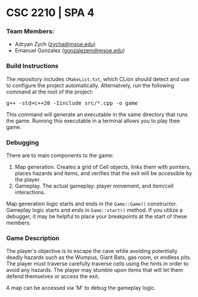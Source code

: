 # CSC 2210 | SPA 4

### Team Members:
- Adryan Zych (zycha@msoe.edu)
- Emanuel Gonzalez (gonzalezem@msoe.edu)

### Build Instructions
The repository includes `CMakeList.txt`, which CLion should detect and use to configure the project automatically. Alternatvely, run the following command at the root of the project:
<pre>g++ -std=c++20 -Iinclude src/*.cpp -o game</pre>
This command will generate an executable in the same directory that runs the game. Running this executable in a terminal allows you to play thee game.

### Debugging
There are to main components to the game:
1. Map generation. Creates a grid of Cell objects, links them with pointers, places hazards and items, and verifies that the exit will be accessible by the player.
2. Gameplay. The actual gameplay: player movement, and item/cell interactions. 

Map generation logic starts and ends in the `Game::Game()` constructor. Gameplay logic starts and ends in `Game::start()` method. If you utilize a debugger, it may be helpful to place your breakpoints at the start of these members. 

### Game Description
The player's objective is to escape the cave while avoiding potentially deadly hazards such as the Wumpus, Giant Bats, gas room, or endless pits. The player must traverse carefully traverse cells using the hints in order to avoid any hazards. The player may stumble upon items that will let them defend themselves or access the exit. 

A map can be accessed via 'M' to debug the gameplay logic.


